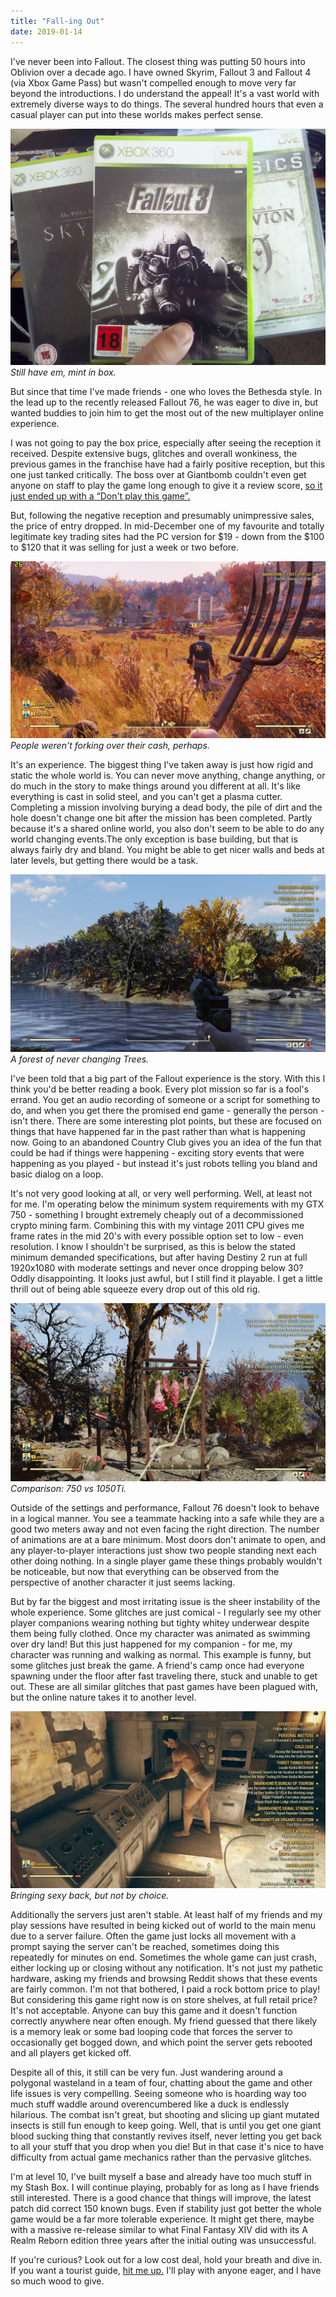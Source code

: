 ```yaml
---
title: "Fall-ing Out"
date: 2019-01-14
---
```


I've never been into Fallout. The closest thing was putting 50 hours into Oblivion over a decade ago. I have owned Skyrim, Fallout 3 and Fallout 4 (via Xbox Game Pass) but wasn't compelled enough to move very far beyond the introductions. I do understand the appeal! It's a vast world with extremely diverse ways to do things. The several hundred hours that even a casual player can put into these worlds makes perfect sense.

![Past.](../../assets/images/blog/past.jpg)
_Still have em, mint in box._

But since that time I've made friends - one who loves the Bethesda style. In the lead up to the recently released Fallout 76, he was eager to dive in, but wanted buddies to join him to get the most out of the new multiplayer online experience. <!-- more -->

I was not going to pay the box price, especially after seeing the reception it received. Despite extensive bugs, glitches and overall wonkiness, the previous games in the franchise have had a fairly positive reception, but this one just tanked critically. The boss over at Giantbomb couldn't even get anyone on staff to play the game long enough to give it a review score, [so it just ended up with a “Don't play this game”.](https://www.reddit.com/r/Games/comments/9z3w5l/giantbomb_unlikely_to_review_fallout_76_gerstmann/)

But, following the negative reception and presumably unimpressive sales, the price of entry dropped. In mid-December one of my favourite and totally legitimate key trading sites had the PC version for $19 - down from the $100 to $120 that it was selling for just a week or two before.

![Rake.](../../assets/images/blog/rake.png)
_People weren't forking over their cash, perhaps._

It's an experience. The biggest thing I've taken away is just how rigid and static the whole world is. You can never move anything, change anything, or do much in the story to make things around you different at all. It's like everything is cast in solid steel, and you can't get a plasma cutter. Completing a mission involving burying a dead body, the pile of dirt and the hole doesn't change one bit after the mission has been completed. Partly because it's a shared online world, you also don't seem to be able to do any world changing events.The only exception is base building, but that is always fairly dry and bland. You might be able to get nicer walls and beds at later levels, but getting there would be a task.

![Trees.](../../assets/images/blog/trees.jpg)
_A forest of never changing Trees._

I've been told that a big part of the Fallout experience is the story. With this I think you'd be better reading a book. Every plot mission so far is a fool's errand. You get an audio recording of someone or a script for something to do, and when you get there the promised end game - generally the person - isn't there. There are some interesting plot points, but these are focused on things that have happened far in the past rather than what is happening now. Going to an abandoned Country Club gives you an idea of the fun that could be had if things were happening - exciting story events that were happening as you played - but instead it's just robots  telling you bland and basic dialog on a loop.

It's not very good looking at all, or very well performing. Well, at least not for me. I'm operating below the minimum system requirements with my GTX 750 - something I brought extremely cheaply out of a decommissioned crypto mining farm. Combining this with my vintage 2011 CPU gives me frame rates in the mid 20's with every possible option set to low - even resolution. I know I shouldn't be surprised, as this is below the stated minimum demanded specifications, but after having Destiny 2 run at full 1920x1080 with moderate settings and never once dropping below 30? Oddly disappointing. It looks just awful, but I still find it playable. I get a little thrill out of being able squeeze every drop out of this old rig.

![Comparison.](../../assets/images/blog/comp.jpg)
_Comparison: 750 vs 1050Ti._

Outside of the settings and performance, Fallout 76 doesn't look to behave in a logical manner. You see a teammate hacking into a safe while they are a good two meters away and not even facing the right direction. The number of animations are at a bare minimum. Most doors don't animate to open, and any player-to-player interactions just show two people standing next each other doing nothing. In a single player game these things probably wouldn't be noticeable, but now that everything can be observed from the perspective of another character it just seems lacking.

But by far the biggest and most irritating issue is the sheer instability of the whole experience. Some glitches are just comical - I regularly see my other player companions wearing nothing but tighty whitey underwear despite them being fully clothed. Once my character was animated as  swimming over dry land! But this just happened for my companion - for me, my character was running and walking as normal. This example is funny, but some glitches just break the game. A friend's camp once had everyone spawning under the floor after fast traveling there, stuck and unable to get out. These are all similar glitches that past games have been plagued with, but the online nature takes it to another level.

![Nude.](../../assets/images/blog/nude.jpg)
_Bringing sexy back, but not by choice._

Additionally the servers just aren't stable. At least half of my friends and my play sessions have resulted in being kicked out of world to the main menu due to a server failure. Often the game just locks all movement with a prompt saying the server can't be reached, sometimes doing this repeatedly for minutes on end. Sometimes the whole game can just crash, either locking up or closing without any notification. It's not just my pathetic hardware, asking my friends and browsing Reddit shows that these events are fairly common. I'm not that bothered, I paid a rock bottom price to play! But considering this game right now is on store shelves, at full retail price? It's not acceptable. Anyone can buy this game and it doesn't function correctly anywhere near often enough. My friend guessed that there likely is a memory leak or some bad looping code that forces the server to occasionally get bogged down, and which point the server gets rebooted and all players get kicked off.

Despite all of this, it still can be very fun. Just wandering around a polygonal wasteland in a team of four, chatting about the game and other life issues is very compelling. Seeing someone who is hoarding way too much stuff waddle around overencumbered like a duck is endlessly hilarious. The combat isn't great, but shooting and slicing up giant mutated insects is still fun enough to keep going. Well, that is until you get one giant blood sucking thing that constantly revives itself, never letting you get back to all your stuff that you drop when you die! But in that case it's nice to have difficulty from actual game mechanics rather than the pervasive glitches.

I'm at level 10, I've built myself a base and already have too much stuff in my Stash Box. I will continue playing, probably for as long as I have friends still interested. There is a good chance that things will improve, the latest patch did correct 150 known bugs. Even if stability just got better the whole game would be a far more tolerable experience. It might get there, maybe with a massive re-release similar to what Final Fantasy XIV did with its A Realm Reborn edition three years after the initial outing was unsuccessful.

If you're curious? Look out for a low cost deal, hold your breath and dive in. If you want a tourist guide, [hit me up.](https://twitter.com/aaronights) I'll play with anyone eager, and I have so much wood to give.
